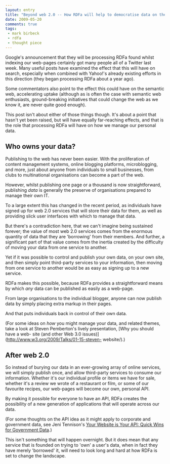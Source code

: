 ```yaml
---
layout: entry
title: "Beyond web 2.0 -- How RDFa will help to democratise data on the web"
date: 2009-05-20
comments: true
tags:
 - mark birbeck
 - rdfa
 - thought piece
---
```

  
Google's announcement that they will be processing RDFa found whilst indexing
our web-pages certainly got many people all of a Twitter last week. Many
useful posts have examined the effect that this will have on search,
especially when combined with Yahoo!'s already existing efforts in this
direction (they began processing RDFa about a year ago).

<!-- more -->

  
Some commentators also point to the effect this could have on the semantic
web, accelerating uptake (although as is often the case with semantic web
enthusiasts, ground-breaking initiatives that could change the web as we know
it, are never quite good enough).

  
This post isn't about either of those things though. It's about a point that
hasn't yet been raised, but will have equally far-reaching effects, and that
is the role that processing RDFa will have on how we manage our personal data.

  

## Who owns your data?

  
  
Publishing to the web has never been easier. With the proliferation of content
management systems, online blogging platforms, microblogging, and more, just
about anyone from individuals to small businesses, from clubs to multinational
organisations can become a part of the web.

  
However, whilst publishing one page or a thousand is now straightforward,
publishing _data_ is generally the preserve of organisations prepared to
manage their own IT.

  
To a large extent this has changed in the recent period, as individuals have
signed up for web 2.0 services that will store their data for them, as well as
providing slick user interfaces with which to manage that data.

  
But there's a contradiction here, that we can't imagine being sustained
forever; the value of most web 2.0 services comes from the enormous quantity
of data that they are 'borrowing' from their members. And further, a
significant part of that value comes from the inertia created by the
difficulty of moving your data from one service to another.

  
Yet if it was possible to control and publish your own data, on your own site,
and then simply point third-party services to your information, then moving
from one service to another would be as easy as signing up to a new service.

  
RDFa makes this possible, because RDFa provides a straightforward means by
which _any_ data can be published as easily as a web-page.

  
From large organisations to the individual blogger, anyone can now publish
data by simply placing extra markup in their pages.

  
And that puts individuals back in control of their own data.

  
(For some ideas on _how_ you might manage your data, and related themes, take
a look at Steven Pemberton's lively presentation, [Why you should have a web-
site (and other Web 3.0 issues)](http://www.w3.org/2009/Talks/01-15-steven-
website/).)

  

## After web 2.0

  
  
So instead of burying our data in an ever-growing array of online services, we
will simply publish once, and allow third-party services to consume our
information. Whether it's our individual profile or items we have for sale,
whether it's a review we wrote of a restaurant or film, or some of our
favourite recipes, our web-pages will become our own, personal API.

  
By making it possible for everyone to have an API, RDFa creates the
possibility of a new generation of applications that will operate across our
data.

  
(For some thoughts on the API idea as it might apply to corporate and
government data, see Jeni Tennison's [Your Website is Your API: Quick Wins for
Government Data](http://www.jenitennison.com/blog/node/100).)

  
This isn't something that will happen overnight. But it does mean that any
service that is founded on trying to 'own' a user's data, when in fact they
have merely 'borrowed' it, will need to look long and hard at how RDFa is set
to change the landscape.

